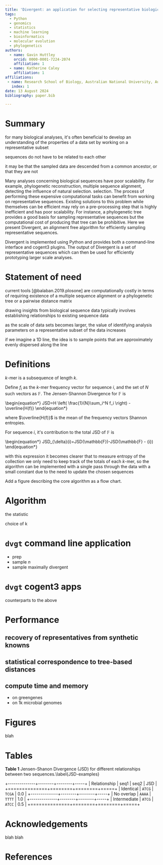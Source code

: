```yaml
---
title: 'Divergent: an application for selecting representative biological sequences'
tags:
  - Python
  - genomics
  - statistics
  - machine learning
  - bioinformatics
  - molecular evolution
  - phylogenetics
authors:
  - name: Gavin Huttley
    orcid: 0000-0001-7224-2074
    affiliation: 1
  - name: Katherine Caley
    affiliation: 1
affiliations:
 - name: Research School of Biology, Australian National University, Australia
   index: 1
date: 13 August 2024
bibliography: paper.bib

---
```


# Summary

for many biological analyses, it's often beneficial to develop an understanding of the properties of a data set by working on a representative subset

sequences do not have to be related to each other

it may be that the sampled data are descended from a common ancestor, or that they are not

Many analyses concerning biological sequences have poor scalability. For example, phylogenetic reconstruction, multiple sequence alignment, detecting the influence of natural selection. selection. The process of performing these expensive computational tasks can benefit from working on representative sequences. Existing solutions to this problem while themselves can be efficient may rely on a pre-processing step that is highly inefficient and has poor scalability. For instance, a phylogenetic tree provides a good basis for sampling representative sequences but the computational cost of producing that tree can be prohibitive. Here we present Divergent, an alignment free algorithm for efficiently sampling representative sequences.

Divergent is implemented using Python and provides both a command-line interface and cogent3 plugins. The output of Divergent is a set of representative sequences which can then be used for efficiently prototyping larger scale analyses.

# Statement of need

current tools [@balaban.2019.plosone] are computationally costly in terms of requiring existence of a multiple sequence alignment or a phylogenetic tree or a pairwise distance matrix

drawing insights from biological sequence data typically involves establishing relationships to existing sequence data

as the scale of data sets becomes larger, the value of identifying analysis parameters on a representative subset of the data increases

if we imagine a 1D line, the idea is to sample points that are approximately evenly dispersed along the line

# Definitions

$k$-mer is a subsequence of length $k$.

Define $f_i$ as the $k$-mer frequency vector for sequence $i$, and the set of $N$ such vectors as $\mathbb{F}$. The Jensen-Shannon Divergence for $\mathbb{F}$ is

\begin{equation*}
JSD=H \left( \frac{1}{N}\sum_i^N f_i \right) - \overline{H(f)}
\end{equation*}

where $\overline{H(f)}$ is the mean of the frequency vectors Shannon entropies.

For sequence $i$, it's contribution to the total JSD of $\mathbb{F}$ is

\begin{equation*}
JSD_{\delta}(i)=JSD(\mathbb{F})-JSD(\mathbb{F} - \{i\})
\end{equation*}

with this expression it becomes clearer that to measure entropy of the collection we only need to keep track of the totals of each $k$-mer, so the algorithm can be implemented with a single pass through the data with a small constant due to the need to update the chosen sequences

Add a figure describing the core algorithm as a flow chart.

# Algorithm

the statistic

choice of k

# `dvgt` command line application

- prep
- sample *n*
- sample maximally divergent

# `dvgt` cogent3 apps

counterparts to the above

# Performance

## recovery of representatives from synthetic knowns

## statistical correspondence to tree-based distances




## compute time and memory

- on greengenes
- on 1k microbial genomes

# Figures

blah

# Tables


**Table 1** Jensen-Shanon Divergence (JSD) for different relationships between two sequences.\label{JSD-examples}

+--------------+--------+--------+-----+
| Relationship |   seq1 |   seq2 | JSD |
+==============+========+========+=====+
|    Identical | `ATCG` | `TCGA` | 0.0 |
+--------------+--------+--------+-----+
|   No overlap | `AAAA` | `TTTT` | 1.0 |
+--------------+--------+--------+-----+
| Intermediate | `ATCG` | `ATCC` | 0.5 |
+==============+========+========+=====+


# Acknowledgements

blah blah

# References